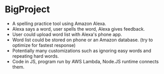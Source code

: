 # BigProject

- A spelling practice tool using Amazon Alexa.
- Alexa says a word, user spells the word, Alexa gives feedback.
- User could upload word list with Alexa's phone app.
- Word list could be stored on phone or an Amazon database. (try to optimize for fastest response)
- Potentially many customizations such as ignoring easy words and repeating hard words.
- Code in JS, program run by AWS Lambda, Node.JS runtime connects them.
